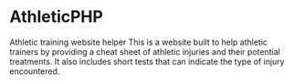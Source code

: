 # AthleticPHP
Athletic training website helper
This is a website built to help athletic trainers by providing a cheat sheet of athletic injuries and their potential treatments. It also includes short tests that can indicate 
the type of injury encountered. 
